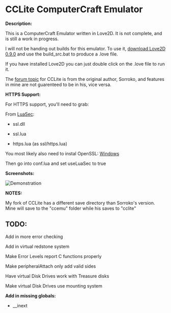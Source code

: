CCLite ComputerCraft Emulator
=============================

**Description:**

This is a ComputerCraft Emulator written in Love2D. It is not complete, and is still a work in progress.

I will not be handing out builds for this emulator. To use it, [download Love2D 0.9.0](http://love2d.org/) and use the build_src.bat to produce a .love file.

If you have installed Love2D you can just double click on the .love file to run it.

The [forum topic](http://www.computercraft.info/forums2/index.php?/topic/13445-lightweight-cc-emulator-download-now/) for CCLite is from the original author, Sorroko, and features in mine are not guarenteed to be in his, vice versa.

**HTTPS Support:**

For HTTPS support, you'll need to grab:

From [LuaSec](http://www.inf.puc-rio.br/~brunoos/luasec/download/luasec-0.4.1.tar.gz):

  * ssl.dll
  
  * ssl.lua
  
  * https.lua (as ssl/https.lua)
  
You most likely also need to instal OpenSSL: [Windows](http://slproweb.com/products/Win32OpenSSL.html)

Then go into conf.lua and set useLuaSec to true

**Screenshots:**

![Demonstration](http://i.imgur.com/87PL9Nb.png)

**NOTES:**

My fork of CCLite has a different save directory than Sorroko's version. Mine will save to the "ccemu" folder while his saves to "cclite"

TODO:
-----

Add in more error checking

Add in virtual redstone system

Make Error Levels report C functions properly

Make peripheralAttach only add valid sides

Have virtual Disk Drives work with Treasure disks

Make virtual Disk Drives use mounting system

**Add in missing globals:**

  * __inext
